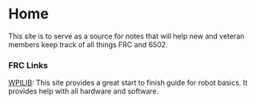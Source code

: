 # Home
This site is to serve as a source for notes that will help new and veteran members keep track 
of all things FRC and 6502.

### FRC Links
[WPILIB](https://docs.wpilib.org/en/stable/): This site provides a great start to finish guide for 
robot basics.  It provides help with all hardware and software.
